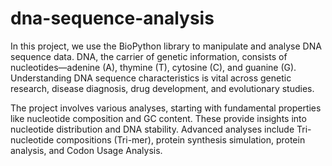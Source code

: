 # dna-sequence-analysis
In this project, we use the BioPython library to manipulate and analyse DNA sequence data. DNA, the carrier of genetic information, consists of nucleotides—adenine (A), thymine (T), cytosine (C), and guanine (G). Understanding DNA sequence characteristics is vital across genetic research, disease diagnosis, drug development, and evolutionary studies.

The project involves various analyses, starting with fundamental properties like nucleotide composition and GC content. These provide insights into nucleotide distribution and DNA stability. Advanced analyses include Tri-nucleotide compositions (Tri-mer), protein synthesis simulation, protein analysis, and Codon Usage Analysis.
